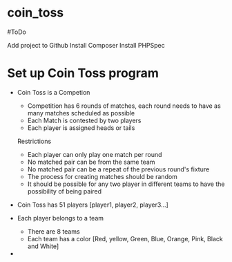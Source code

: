 # coin_toss

#ToDo

Add project to Github
Install Composer
Install PHPSpec

# Set up Coin Toss program

- Coin Toss is a Competion
    - Competition has 6 rounds of matches, each round needs to have as many matches scheduled as possible
    - Each Match is contested by two players
    - Each player is assigned heads or tails

    Restrictions

    - Each player can  only play one match per round
    - No matched pair can be from the same team
    - No matched pair can be a repeat of the previous round's fixture
    - The process for creating matches should be random
    - It should be possible for any two player in different teams to have the possibility of being paired


- Coin Toss has 51 players [player1, player2, player3...]

- Each player belongs to a team
    - There are 8 teams
    - Each team has a color [Red, yellow, Green, Blue, Orange, Pink, Black and White]

-
